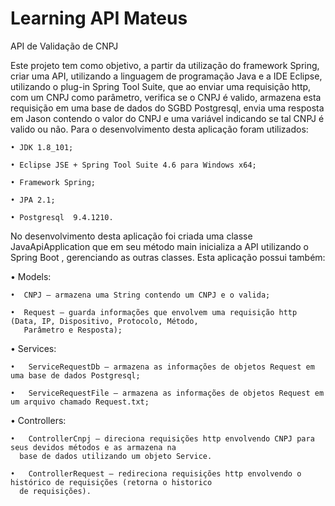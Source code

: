 # Learning API Mateus

API de Validação de CNPJ

Este projeto tem como objetivo, a partir da utilização do framework Spring, criar uma API, utilizando a linguagem de programação Java e a IDE Eclipse, utilizando o plug-in Spring Tool Suite, que ao enviar uma requisição http, com um CNPJ como parâmetro, verifica se o CNPJ é valido, armazena esta requisição em uma base de dados do SGBD Postgresql, envia uma resposta em Jason contendo o valor do CNPJ e uma variável indicando se tal CNPJ é valido ou não. Para o desenvolvimento desta aplicação foram utilizados:

    • JDK 1.8_101;

    • Eclipse JSE + Spring Tool Suite 4.6 para Windows x64;

    • Framework Spring;

    • JPA 2.1;

    • Postgresql  9.4.1210.

No desenvolvimento desta aplicação foi criada uma classe JavaApiApplication que em seu método main inicializa a API utilizando o Spring Boot , gerenciando as outras classes. Esta aplicação possui também:
	
  •	Models:

    •  CNPJ – armazena uma String contendo um CNPJ e o valida;
    
    •  Request – guarda informações que envolvem uma requisição http (Data, IP, Dispositivo, Protocolo, Método,
       Parâmetro e Resposta);

  •	Services:

    •	ServiceRequestDb – armazena as informações de objetos Request em uma base de dados Postgresql;
    
    •	ServiceRequestFile – armazena as informações de objetos Request em um arquivo chamado Request.txt;

  •	Controllers:

    •	ControllerCnpj – direciona requisições http envolvendo CNPJ para seus devidos métodos e as armazena na 
      base de dados utilizando um objeto Service.
    
    •	ControllerRequest – redireciona requisições http envolvendo o histórico de requisições (retorna o historico
      de requisições).